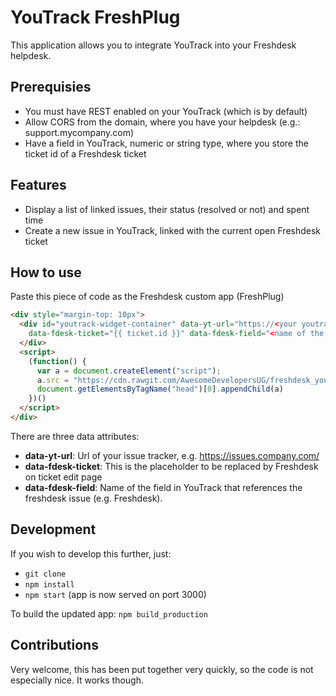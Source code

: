 # YouTrack FreshPlug

This application allows you to integrate YouTrack into your Freshdesk helpdesk.

## Prerequisies


* You must have REST enabled on your YouTrack (which is by default)
* Allow CORS from the domain, where you have your helpdesk (e.g.: support.mycompany.com)
* Have a field in YouTrack, numeric or string type, where you store the ticket id of a Freshdesk ticket


## Features

* Display a list of linked issues, their status (resolved or not) and spent time
* Create a new issue in YouTrack, linked with the current open Freshdesk ticket


## How to use

Paste this piece of code as the Freshdesk custom app (FreshPlug)

```html
<div style="margin-top: 10px">
  <div id="youtrack-widget-container" data-yt-url="https://<your youtrack url>/"
    data-fdesk-ticket="{{ ticket.id }}" data-fdesk-field="<name of the field you use in YouTrack">
  </div>
  <script>
    (function() {
      var a = document.createElement("script");
      a.src = "https://cdn.rawgit.com/AwesomeDevelopersUG/freshdesk_youtrack/v1.0/dist/app.js";
      document.getElementsByTagName("head")[0].appendChild(a)
	})()
  </script>
</div>
```

There are three data attributes:

* **data-yt-url**: Url of your issue tracker, e.g. https://issues.company.com/
* **data-fdesk-ticket**: This is the placeholder to be replaced by Freshdesk on ticket edit page
* **data-fdesk-field**: Name of the field in YouTrack that references the freshdesk issue (e.g. Freshdesk).

## Development

If you wish to develop this further, just:

* `git clone`
* `npm install`
* `npm start` (app is now served on port 3000)

To build the updated app: `npm build_production`


## Contributions

Very welcome, this has been put together very quickly, so the code is not especially nice. It works though.

